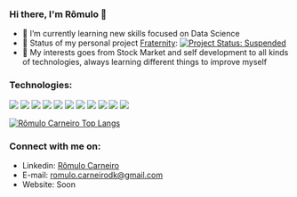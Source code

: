 ### Hi there, I'm Rômulo 👋

- 🔭 I’m currently learning new skills focused on Data Science 
- 🔭 Status of my personal project [Fraternity](https://github.com/carneiroRomulo/fraternity): <a href="https://www.repostatus.org/">
    <img alt="Project Status: Suspended" src="https://img.shields.io/badge/Suspended-141F4F">
  </a>
- 🌱 My interests goes from Stock Market and self development to all kinds of technologies, always learning different things to improve myself

### Technologies: 
<img src="https://img.shields.io/badge/-PYTHON-3776AB?style=flat&logo=python&logoColor=000000"> <img src="https://img.shields.io/badge/-JAVA-007396?style=flat&logo=java&logoColor=000000"> <img src="https://img.shields.io/badge/-JAVASCRIPT-F7DF1E?style=flat&logo=javascript&logoColor=000000"> <img src="https://img.shields.io/badge/-TYPESCRIPT-3178C6?style=flat&logo=typescript&logoColor=000000"> <img src="https://img.shields.io/badge/-C%20&%20C++-00599C?style=flat&logo=c%2B%2B&logoColor=000000"> <img src="https://img.shields.io/badge/-NODE.JS-3178C6?style=flat&logo=node%20.js&logoColor=000000"> <img src="https://img.shields.io/badge/-REACT-61DAFB?style=flat&logo=react&logoColor=000000"> <img src="https://img.shields.io/badge/-HTML5-E34F26?style=flat&logo=html5&logoColor=000000"> <img src="https://img.shields.io/badge/-CSS3-1572B6?style=flat&logo=css3&logoColor=000000"> <img src="https://img.shields.io/badge/-GIT-F05032?style=flat&logo=git&logoColor=000000"> <img src="https://img.shields.io/badge/-VSCODE-007ACC?style=flat&logo=visual%20studio%20code&logoColor=000000">

[![Rômulo Carneiro Top Langs](https://github-readme-stats.vercel.app/api/top-langs/?username=carneiroRomulo&layout=compact&show_icons=true&title_color=FFFFFF&text_color=FFFFFF&bg_color=262626)](https://github.com/carneiroRomulo/)

### Connect with me on:
- Linkedin: [Rômulo Carneiro](https://www.linkedin.com/in/r%C3%B4mulo-carneiro-00106414a/)
- E-mail: romulo.carneirodk@gmail.com
- Website: Soon


